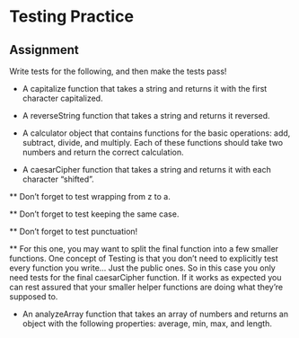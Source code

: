 # Testing Practice
## Assignment
Write tests for the following, and then make the tests pass!

* A capitalize function that takes a string and returns it with the first character capitalized.

* A reverseString function that takes a string and returns it reversed.

* A calculator object that contains functions for the basic operations: add, subtract, divide, and multiply. Each of these functions should take two numbers and return the correct calculation.

* A caesarCipher function that takes a string and returns it with each character “shifted”.

** Don’t forget to test wrapping from z to a.

** Don’t forget to test keeping the same case.

** Don’t forget to test punctuation!

** For this one, you may want to split the final function into a few smaller functions. One concept of Testing is that you don’t need to explicitly test every function you write… Just the public ones. So in this case you only need tests for the final caesarCipher function. If it works as expected you can rest assured that your smaller helper functions are doing what they’re supposed to.

* An analyzeArray function that takes an array of numbers and returns an object with the following properties: average, min, max, and length.
